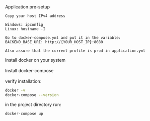 <summary>Application pre-setup</summary>

    Copy your host IPv4 address
    
    Windows: ipconfig
    Linux: hostname -I

    Go to docker-compose.yml and put it in the variable:
    BACKEND_BASE_URI: http://{YOUR_HOST_IP}:8080

    Also assure that the current profile is prod in application.yml 

<summary>Install docker on your system</summary>
    <br>
<summary>Install docker-compose</summary>
    <br>

<summary>verify installation:</summary>

```bash
docker -v
docker-compose --version
```

<summary>in the project directory run:</summary>

```bash
docker-compose up
```